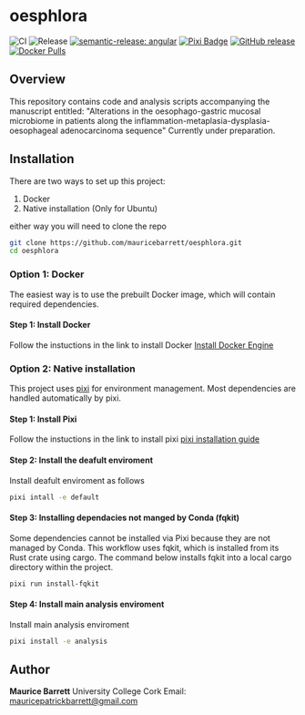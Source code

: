 # oesphlora

![CI](https://github.com/mauricebarrett/oesphlora/actions/workflows/ci.yml/badge.svg?branch=main)
![Release](https://github.com/mauricebarrett/oesphlora/actions/workflows/release.yml/badge.svg?branch=main)
[![semantic-release: angular](https://img.shields.io/badge/semantic--release-angular-e10079.svg?logo=semantic-release)](https://github.com/semantic-release/semantic-release)
[![Pixi Badge](https://img.shields.io/endpoint?url=https://raw.githubusercontent.com/prefix-dev/pixi/main/assets/badge/v0.json)](https://pixi.sh)
[![GitHub release](https://img.shields.io/github/v/release/OWNER/REPO)](https://github.com/OWNER/REPO/releases)
[![Docker Pulls](https://img.shields.io/docker/pulls/DOCKERHUB_USER/IMAGE)](https://hub.docker.com/r/DOCKERHUB_USER/IMAGE)


## Overview
This repository contains code and analysis scripts accompanying the manuscript entitled:
"Alterations in the oesophago-gastric mucosal microbiome in patients along the inflammation-metaplasia-dysplasia-oesophageal adenocarcinoma sequence"
Currently under preparation.


## Installation

There are two ways to set up this project:

1. Docker
2. Native installation (Only for Ubuntu)

either way you will need to clone the repo

```bash
git clone https://github.com/mauricebarrett/oesphlora.git
cd oesphlora
```

### Option 1: Docker

The easiest way is to use the prebuilt Docker image, which will contain required dependencies.

#### Step 1: Install Docker

Follow the instuctions in the link to install Docker [Install Docker Engine](https://docs.docker.com/engine/install/)

### Option 2: Native installation

This project uses [pixi](https://pixi.sh) for environment management.
Most dependencies are handled automatically by pixi.

#### Step 1: Install Pixi
Follow the instuctions in the link to install pixi [pixi installation guide](https://pixi.sh/latest/#installation)

#### Step 2: Install the deafult enviroment
Install deafult enviroment as follows

```bash
pixi intall -e default
```

#### Step 3: Installing dependacies not manged by Conda (fqkit)
Some dependencies cannot be installed via Pixi because they are not managed by Conda. This workflow uses fqkit, which is installed from its Rust crate using cargo. The command below installs fqkit into a local cargo directory within the project.

```bash
pixi run install-fqkit
```

#### Step 4: Install main analysis enviroment
Install main analysis enviroment

```bash
pixi install -e analysis
```


## Author

**Maurice Barrett**
University College Cork
Email: mauricepatrickbarrett@gmail.com
